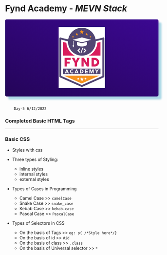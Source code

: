 # Fynd Academy - _MEVN Stack_

<center>

<div style="padding:25px 0 25px 0 ;background: linear-gradient(25deg, #000000, #5d0ce4);background-size: 400% 400%;color:#fff;border-radius:5px;box-shadow: 10px 10px 5px lightblue;">

<img style="background:transparent" src="../assets/6037ed523cde7f1958341705_logo-removebg-preview.png" height="200"/>


</div>
</center>
<br/>

        Day-5 6/12/2022

### Completed Basic HTML Tags

_____________________________

### Basic CSS

* Styles with css

* Three types of Styling:
  * inline styles
  * internal styles
  * external styles

* Types of Cases in Programming
  * Camel Case >> `camelCase`
  * Snake Case >> `snake_case`
  * Kebab Case >> `kebab-case`
  * Pascal Case >> `PascalCase`

* Types of Selectors in CSS
  * On the basis of Tags >> `eg: p{ /*Style here*/}`
  * On the basis of id >> `#id`
  * On the basis of class >> `.class`
  * On the basis of Universal selector >> `*`